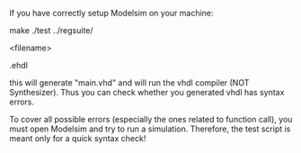 If you have correctly setup Modelsim on your machine:

make
./test ../regsuite/

&lt;filename&gt;

.ehdl

this will generate "main.vhd" and will run the vhdl compiler (NOT Synthesizer). Thus you can check whether you generated vhdl has syntax errors.

To cover all possible errors (especially the ones related to function call), you must open Modelsim and try to run a simulation. Therefore, the test script is meant only for a quick syntax check!